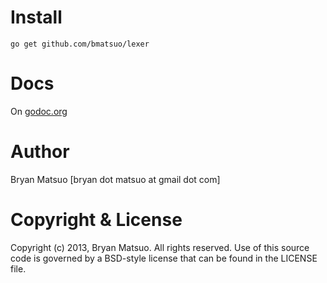 [godoc.org]: http://godoc.org/github.com/bmatsuo/lexer/ "godoc.org"

Install
=======

    go get github.com/bmatsuo/lexer

Docs
====

On [godoc.org][]

Author
======

Bryan Matsuo [bryan dot matsuo at gmail dot com]

Copyright & License
===================

Copyright (c) 2013, Bryan Matsuo.
All rights reserved.
Use of this source code is governed by a BSD-style license that can be
found in the LICENSE file.
